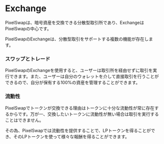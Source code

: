 # Exchange

PixelSwapは、暗号資産を交換できる分散型取引所であり、ExchangeはPixelSwapの中心です。

PixelSwapのExchangeは、分散型取引をサポートする複数の機能が存在します。

### スワップとトレード

PixelSwapのExchangeを使用すると、ユーザーは取引所を経由せずに取引を実行できます。また、ユーザーは自分のウォレットを介して直接取引を行うことができるので、自分が保有する100%の資産を管理することができます。

### 流動性

PixelSwapでトークンが交換できる理由はトークンに十分な流動性が常に存在するからです。万が一、交換したいトークンに流動性が無い場合は取引を実行することはできません。

その為、PixelSwapでは流動性を提供することで、LPトークンを得ることができ、そのLPトークンを使って様々な報酬を得ることができます。
